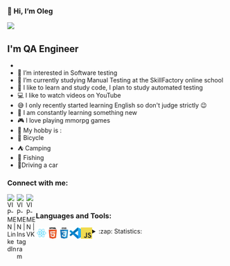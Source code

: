 ### 👋 Hi, I’m Oleg

![](https://komarev.com/ghpvc/?username=VIP-MEN)

## I'm QA Engineer
- 
- 👀 I’m interested in Software testing
- 🌱 I’m currently studying Manual Testing at the SkillFactory online school
- 💪 I like to learn and study code, I plan to study automated testing
- 💻 I like to watch videos on YouTube
- 😅 I only recently started learning English so don't judge strictly 😉
- 🤩 I am constantly learning something new
- 🎮 I love playing mmorpg games
- 🧘 My hobby is :
- 🚴 Bicycle
- ⛺ Camping
- 🎣 Fishing
- 🚗Driving a car

### Connect with me:


[<img align="left" alt="VIP-MEN | LinkedIn" width="22px" src="https://cdn.jsdelivr.net/npm/simple-icons@v3/icons/linkedin.svg" />][linkedin]
[<img align="left" alt="VIP-MEN | Instagram" width="22px" src="https://cdn.jsdelivr.net/npm/simple-icons@v3/icons/instagram.svg" />][instagram]
[<img align="left" alt="VIP-MEN | VK" width="22px" src="https://cdn.jsdelivr.net/npm/simple-icons@v3/icons/vk.svg" />][vk]

<br />

### Languages and Tools:

<img align="left" alt="Python" width="26px" src="https://raw.githubusercontent.com/github/explore/80688e429a7d4ef2fca1e82350fe8e3517d3494d/topics/react/react.png" />
<img align="left" alt="HTML5" width="26px" src="https://raw.githubusercontent.com/github/explore/80688e429a7d4ef2fca1e82350fe8e3517d3494d/topics/html/html.png" />
<img align="left" alt="CSS3" width="26px" src="https://raw.githubusercontent.com/github/explore/80688e429a7d4ef2fca1e82350fe8e3517d3494d/topics/css/css.png" />
<img align="left" alt="Visual Studio Code" width="26px" src="https://raw.githubusercontent.com/github/explore/80688e429a7d4ef2fca1e82350fe8e3517d3494d/topics/visual-studio-code/visual-studio-code.png" />
<img align="left" alt="JavaScript" width="26px" src="https://raw.githubusercontent.com/github/explore/80688e429a7d4ef2fca1e82350fe8e3517d3494d/topics/javascript/javascript.png" />


<details>
  <summary>:zap: Statistics:</summary>
   <img align="left" alt="codeSTACKr's GitHub Stats" src="https://github-readme-stats.vercel.app/api/top-langs/?username=VIP-MEN&langs_count=8&layout=compact" />
    <br />
    <img align="left" alt="codeSTACKr's GitHub Stats" src="https://github-readme-stats.vercel.app/api?username=VIP-MEN&show_icons=true" />
</details>

<br />
<br />


[linkedin]: https://www.linkedin.com/in/oleg-fetico-163b10237/
[instagram]: https://www.instagram.com/fetico07/
[vk]: https://vk.com/fetico.oleg
